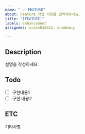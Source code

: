```yaml
---
name: " ✅ FEATURE"
about: Feature 작업 사항을 입력해주세요.
title: "[FEATURE]"
labels: enhancement
assignees: ocean010315, eundeang

---
```


## Description

설명을 작성하세요.

## Todo

- [ ] 구현내용1
- [ ] 구현 내용2

## ETC

기타사항
